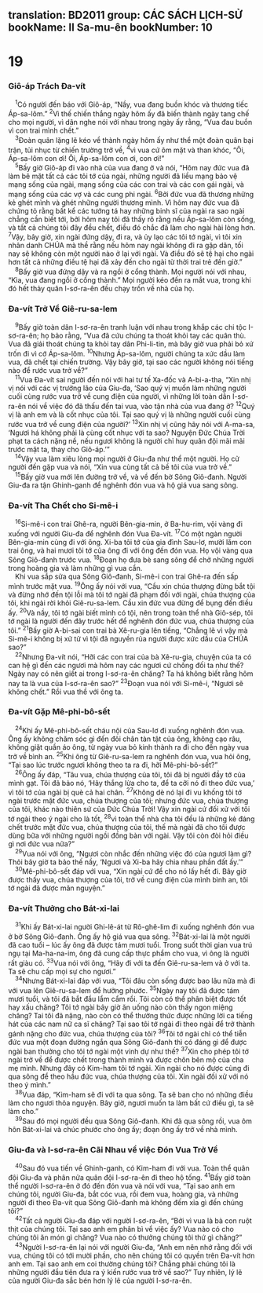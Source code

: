 translation: BD2011
group: CÁC SÁCH LỊCH-SỬ
bookName: II Sa-mu-ên 
bookNumber: 10
-------

<div class="title"><h1>19</h1><h3>Giô-áp Trách Ða-vít</h3></div>
<span class="verse 2sa_19_1"> <sup>1</sup>Có người đến báo với Giô-áp, “Nầy, vua đang buồn khóc và thương tiếc Áp-sa-lôm.” </span>
<span class="verse 2sa_19_2"><sup>2</sup>Vì thế chiến thắng ngày hôm ấy đã biến thành ngày tang chế cho mọi người, vì dân nghe nói với nhau trong ngày ấy rằng, “Vua đau buồn vì con trai mình chết.”<br/></span>
<span class="verse 2sa_19_3"> <sup>3</sup>Ðoàn quân lặng lẽ kéo về thành ngày hôm ấy như thể một đoàn quân bại trận, tủi nhục từ chiến trường trở về, </span>
<span class="verse 2sa_19_4"><sup>4</sup>vì vua cứ ôm mặt và than khóc, “Ôi, Áp-sa-lôm con ơi! Ôi, Áp-sa-lôm con ơi, con ơi!”<br/></span>
<span class="verse 2sa_19_5"> <sup>5</sup>Bấy giờ Giô-áp đi vào nhà của vua đang ở và nói, “Hôm nay đức vua đã làm bẽ mặt tất cả các tôi tớ của ngài, những người đã liều mạng bảo vệ mạng sống của ngài, mạng sống của các con trai và các con gái ngài, và mạng sống của các vợ và các cung phi ngài. </span>
<span class="verse 2sa_19_6"><sup>6</sup>Bởi đức vua đã thương những kẻ ghét mình và ghét những người thương mình. Vì hôm nay đức vua đã chứng tỏ rằng bất kể các tướng tá hay những binh sĩ của ngài ra sao ngài chẳng cần biết tới, bởi hôm nay tôi đã thấy rõ rằng nếu Áp-sa-lôm còn sống, và tất cả chúng tôi đây đều chết, điều đó chắc đã làm cho ngài hài lòng hơn. </span>
<span class="verse 2sa_19_7"><sup>7</sup>Vậy, bây giờ, xin ngài đứng dậy, đi ra, và ủy lạo các tôi tớ ngài, vì tôi xin nhân danh CHÚA mà thề rằng nếu hôm nay ngài không đi ra gặp dân, tối nay sẽ không còn một người nào ở lại với ngài. Và điều đó sẽ tệ hại cho ngài hơn tất cả những điều tệ hại đã xảy đến cho ngài từ thời trai trẻ đến giờ.”<br/></span>
<span class="verse 2sa_19_8"> <sup>8</sup>Bấy giờ vua đứng dậy và ra ngồi ở cổng thành. Mọi người nói với nhau, “Kìa, vua đang ngồi ở cổng thành.” Mọi người kéo đến ra mắt vua, trong khi đó hết thảy quân I-sơ-ra-ên đều chạy trốn về nhà của họ.<br/></span>
<div class="title"><h3>Ða-vít Trở Về Giê-ru-sa-lem</h3></div>
<span class="verse 2sa_19_9"> <sup>9</sup>Bấy giờ toàn dân I-sơ-ra-ên tranh luận với nhau trong khắp các chi tộc I-sơ-ra-ên; họ bảo rằng, “Vua đã cứu chúng ta thoát khỏi tay các quân thù. Vua đã giải thoát chúng ta khỏi tay dân Phi-li-tin, mà bây giờ vua phải bỏ xứ trốn đi vì cớ Áp-sa-lôm. </span>
<span class="verse 2sa_19_10"><sup>10</sup>Nhưng Áp-sa-lôm, người chúng ta xức dầu làm vua, đã chết tại chiến trường. Vậy bây giờ, tại sao các người không nói tiếng nào để rước vua trở về?”<br/></span>
<span class="verse 2sa_19_11"> <sup>11</sup>Vua Ða-vít sai người đến nói với hai tư tế Xa-đốc và A-bi-a-tha, “Xin nhị vị nói với các vị trưởng lão của Giu-đa, ‘Sao quý vị muốn làm những người cuối cùng rước vua trở về cung điện của người, vì những lời toàn dân I-sơ-ra-ên nói về việc đó đã thấu đến tai vua, vào tận nhà của vua đang ở? </span>
<span class="verse 2sa_19_12"><sup>12</sup>Quý vị là anh em và là cốt nhục của tôi. Tại sao quý vị là những người cuối cùng rước vua trở về cung điện của người?’ </span>
<span class="verse 2sa_19_13"><sup>13</sup>Xin nhị vị cũng hãy nói với A-ma-sa, ‘Ngươi há không phải là cùng cốt nhục với ta sao? Nguyện Ðức Chúa Trời phạt ta cách nặng nề, nếu ngươi không là người chỉ huy quân đội mãi mãi trước mặt ta, thay cho Giô-áp.’”<br/></span>
<span class="verse 2sa_19_14"> <sup>14</sup>Vậy vua làm xiêu lòng mọi người ở Giu-đa như thể một người. Họ cử người đến gặp vua và nói, “Xin vua cùng tất cả bề tôi của vua trở về.”<br/></span>
<span class="verse 2sa_19_15"> <sup>15</sup>Bấy giờ vua mới lên đường trở về, và về đến bờ Sông Giô-đanh. Người Giu-đa ra tận Ghinh-ganh để nghênh đón vua và hộ giá vua sang sông.<br/></span>
<div class="title"><h3>Ða-vít Tha Chết cho Si-mê-i</h3></div>
<span class="verse 2sa_19_16"> <sup>16</sup>Si-mê-i con trai Ghê-ra, người Bên-gia-min, ở Ba-hu-rim, vội vàng đi xuống với người Giu-đa để nghênh đón Vua Ða-vít. </span>
<span class="verse 2sa_19_17"><sup>17</sup>Có một ngàn người Bên-gia-min cùng đi với ông. Xi-ba tôi tớ của gia đình Sau-lơ, mười lăm con trai ông, và hai mươi tôi tớ của ông đi với ông đến đón vua. Họ vội vàng qua Sông Giô-đanh trước vua. </span>
<span class="verse 2sa_19_18"><sup>18</sup>Ðoạn họ đưa bè sang sông để chở những người trong hoàng gia và làm những gì vua cần.<br/> Khi vua sắp sửa qua Sông Giô-đanh, Si-mê-i con trai Ghê-ra đến sấp mình trước mặt vua. </span>
<span class="verse 2sa_19_19"><sup>19</sup>Ông ấy nói với vua, “Cầu xin chúa thượng đừng bắt tội và đừng nhớ đến tội lỗi mà tôi tớ ngài đã phạm đối với ngài, chúa thượng của tôi, khi ngài rời khỏi Giê-ru-sa-lem. Cầu xin đức vua đừng để bụng đến điều ấy. </span>
<span class="verse 2sa_19_20"><sup>20</sup>Và nầy, tôi tớ ngài biết mình có tội, nên trong toàn thể nhà Giô-sép, tôi tớ ngài là người đến đây trước hết để nghênh đón đức vua, chúa thượng của tôi.” </span>
<span class="verse 2sa_19_21"><sup>21</sup>Bấy giờ A-bi-sai con trai bà Xê-ru-gia lên tiếng, “Chẳng lẽ vì vậy mà Si-mê-i không bị xử tử vì tội đã nguyền rủa người được xức dầu của CHÚA sao?”<br/></span>
<span class="verse 2sa_19_22"> <sup>22</sup>Nhưng Ða-vít nói, “Hỡi các con trai của bà Xê-ru-gia, chuyện của ta có can hệ gì đến các ngươi mà hôm nay các ngươi cứ chống đối ta như thế? Ngày nay có nên giết ai trong I-sơ-ra-ên chăng? Ta há không biết rằng hôm nay ta là vua của I-sơ-ra-ên sao?” </span>
<span class="verse 2sa_19_23"><sup>23</sup>Ðoạn vua nói với Si-mê-i, “Ngươi sẽ không chết.” Rồi vua thề với ông ta.<br/></span>
<div class="title"><h3>Ða-vít Gặp Mê-phi-bô-sết</h3></div>
<span class="verse 2sa_19_24"> <sup>24</sup>Khi ấy Mê-phi-bô-sết cháu nội của Sau-lơ đi xuống nghênh đón vua. Ông ấy không chăm sóc gì đến đôi chân tàn tật của ông, không cạo râu, không giặt quần áo ông, từ ngày vua bỏ kinh thành ra đi cho đến ngày vua trở về bình an. </span>
<span class="verse 2sa_19_25"><sup>25</sup>Khi ông từ Giê-ru-sa-lem ra nghênh đón vua, vua hỏi ông, “Tại sao lúc trước ngươi không theo ta ra đi, hỡi Mê-phi-bô-sết?”<br/></span>
<span class="verse 2sa_19_26"> <sup>26</sup>Ông ấy đáp, “Tâu vua, chúa thượng của tôi, tôi đã bị người đầy tớ của mình gạt. Tôi đã bảo nó, ‘Hãy thắng lừa cho ta, để ta cỡi nó đi theo đức vua,’ vì tôi tớ của ngài bị què cả hai chân. </span>
<span class="verse 2sa_19_27"><sup>27</sup>Không dè nó lại đi vu khống tôi tớ ngài trước mặt đức vua, chúa thượng của tôi; nhưng đức vua, chúa thượng của tôi, khác nào thiên sứ của Ðức Chúa Trời! Vậy xin ngài cứ đối xử với tôi tớ ngài theo ý ngài cho là tốt, </span>
<span class="verse 2sa_19_28"><sup>28</sup>vì toàn thể nhà cha tôi đều là những kẻ đáng chết trước mặt đức vua, chúa thượng của tôi, thế mà ngài đã cho tôi được dùng bữa với những người ngồi đồng bàn với ngài. Vậy tôi còn đòi hỏi điều gì nơi đức vua nữa?”<br/></span>
<span class="verse 2sa_19_29"> <sup>29</sup>Vua nói với ông, “Ngươi còn nhắc đến những việc đó của ngươi làm gì? Thôi bây giờ ta bảo thế nầy, ‘Ngươi và Xi-ba hãy chia nhau phần đất ấy.’”<br/></span>
<span class="verse 2sa_19_30"> <sup>30</sup>Mê-phi-bô-sết đáp với vua, “Xin ngài cứ để cho nó lấy hết đi. Bây giờ được thấy vua, chúa thượng của tôi, trở về cung điện của mình bình an, tôi tớ ngài đã được mãn nguyện.”<br/></span>
<div class="title"><h3>Ða-vít Thưởng cho Bát-xi-lai</h3></div>
<span class="verse 2sa_19_31"> <sup>31</sup>Khi ấy Bát-xi-lai người Ghi-lê-át từ Rô-ghê-lim đi xuống nghênh đón vua ở bờ Sông Giô-đanh. Ông ấy hộ giá vua qua sông. </span>
<span class="verse 2sa_19_32"><sup>32</sup>Bát-xi-lai là một người đã cao tuổi – lúc ấy ông đã được tám mươi tuổi. Trong suốt thời gian vua trú ngụ tại Ma-ha-na-im, ông đã cung cấp thực phẩm cho vua, vì ông là người rất giàu có. </span>
<span class="verse 2sa_19_33"><sup>33</sup>Vua nói với ông, “Hãy đi với ta đến Giê-ru-sa-lem và ở với ta. Ta sẽ chu cấp mọi sự cho ngươi.”<br/></span>
<span class="verse 2sa_19_34"> <sup>34</sup>Nhưng Bát-xi-lai đáp với vua, “Tôi đâu còn sống được bao lâu nữa mà đi với vua lên Giê-ru-sa-lem để hưởng phước. </span>
<span class="verse 2sa_19_35"><sup>35</sup>Ngày nay tôi đã được tám mươi tuổi, và tôi đã bắt đầu lẩm cẩm rồi. Tôi còn có thể phân biệt được tốt hay xấu chăng? Tôi tớ ngài bây giờ ăn uống nào còn thấy ngon miệng chăng? Tai tôi đã nặng, nào còn có thể thưởng thức được những lời ca tiếng hát của các nam nữ ca sĩ chăng? Tại sao tôi tớ ngài đi theo ngài để trở thành gánh nặng cho đức vua, chúa thượng của tôi? </span>
<span class="verse 2sa_19_36"><sup>36</sup>Tôi tớ ngài chỉ có thể tiễn đức vua một đoạn đường ngắn qua Sông Giô-đanh thì có đáng gì để được ngài ban thưởng cho tôi tớ ngài một vinh dự như thế? </span>
<span class="verse 2sa_19_37"><sup>37</sup>Xin cho phép tôi tớ ngài trở về để được chết trong thành mình và được chôn bên mộ của cha mẹ mình. Nhưng đây có Kim-ham tôi tớ ngài. Xin ngài cho nó được cùng đi qua sông để theo hầu đức vua, chúa thượng của tôi. Xin ngài đối xử với nó theo ý mình.”<br/></span>
<span class="verse 2sa_19_38"> <sup>38</sup>Vua đáp, “Kim-ham sẽ đi với ta qua sông. Ta sẽ ban cho nó những điều làm cho ngươi thỏa nguyện. Bây giờ, ngươi muốn ta làm bất cứ điều gì, ta sẽ làm cho.”<br/></span>
<span class="verse 2sa_19_39"> <sup>39</sup>Sau đó mọi người đều qua Sông Giô-đanh. Khi đã qua sông rồi, vua ôm hôn Bát-xi-lai và chúc phước cho ông ấy; đoạn ông ấy trở về nhà mình.<br/></span>
<div class="title"><h3>Giu-đa và I-sơ-ra-ên Cãi Nhau về việc Ðón Vua Trở Về</h3></div>
<span class="verse 2sa_19_40"> <sup>40</sup>Sau đó vua tiến về Ghinh-ganh, có Kim-ham đi với vua. Toàn thể quân đội Giu-đa và phân nửa quân đội I-sơ-ra-ên đi theo hộ tống. </span>
<span class="verse 2sa_19_41"><sup>41</sup>Bấy giờ toàn thể người I-sơ-ra-ên ở đó đến đón vua và nói với vua, “Tại sao anh em chúng tôi, người Giu-đa, bắt cóc vua, rồi đem vua, hoàng gia, và những người đi theo Ða-vít qua Sông Giô-đanh mà không đếm xỉa gì đến chúng tôi?”<br/></span>
<span class="verse 2sa_19_42"> <sup>42</sup>Tất cả người Giu-đa đáp với người I-sơ-ra-ên, “Bởi vì vua là bà con ruột thịt của chúng tôi. Tại sao anh em phân bì về việc ấy? Vua nào có cho chúng tôi ăn món gì chăng? Vua nào có thưởng chúng tôi thứ gì chăng?”<br/></span>
<span class="verse 2sa_19_43"> <sup>43</sup>Người I-sơ-ra-ên lại nói với người Giu-đa, “Anh em nên nhớ rằng đối với vua, chúng tôi có tới mười phần, cho nên chúng tôi có quyền trên Ða-vít hơn anh em. Tại sao anh em coi thường chúng tôi? Chẳng phải chúng tôi là những người đầu tiên đưa ra ý kiến rước vua trở về sao?” Tuy nhiên, lý lẽ của người Giu-đa sắc bén hơn lý lẽ của người I-sơ-ra-ên.<br/></span>
